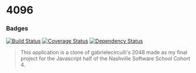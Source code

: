 4096
========================================

### Badges
[![Build Status](https://travis-ci.org/PederSchacht/4096.png?branch=master)](https://travis-ci.org/PederSchacht/4096)
[![Coverage Status](https://coveralls.io/repos/PederSchacht/4096/badge.png)](https://coveralls.io/r/PederSchacht/4096)
[![Dependency Status](https://gemnasium.com/PederSchacht/4096.png)](https://gemnasium.com/PederSchacht/4096)

> This application is a clone of gabrielecirculli's 2048 made as my final project for the Javascript half of the Nashville Software School Cohort 4.

